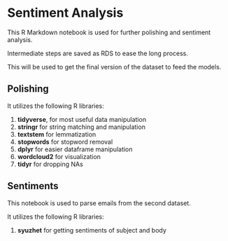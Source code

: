 # Sentiment Analysis

This R Markdown notebook is used for further polishing and sentiment analysis.

Intermediate steps are saved as RDS to ease the long process.

This will be used to get the final version of the dataset to feed the models.

## Polishing

It utilizes the following R libraries:

1. **tidyverse**, for most useful data manipulation
2. **stringr** for string matching and manipulation
3. **textstem** for lemmatization
4. **stopwords** for stopword removal
5. **dplyr** for easier dataframe manipulation
6. **wordcloud2** for visualization
7. **tidyr** for dropping NAs

## Sentiments

This notebook is used to parse emails from the second dataset.

It utilizes the following R libraries:

1. **syuzhet** for getting sentiments of subject and body
